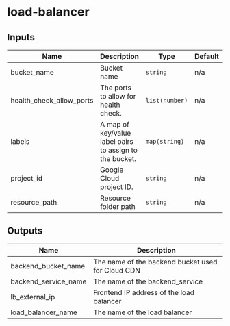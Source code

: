 # load-balancer

<!-- BEGINNING OF PRE-COMMIT-TERRAFORM DOCS HOOK -->
## Inputs

| Name | Description | Type | Default | Required |
|------|-------------|------|---------|:--------:|
| bucket\_name | Bucket name | `string` | n/a | yes |
| health\_check\_allow\_ports | The ports to allow for health check. | `list(number)` | n/a | yes |
| labels | A map of key/value label pairs to assign to the bucket. | `map(string)` | n/a | yes |
| project\_id | Google Cloud project ID. | `string` | n/a | yes |
| resource\_path | Resource folder path | `string` | n/a | yes |

## Outputs

| Name | Description |
|------|-------------|
| backend\_bucket\_name | The name of the backend bucket used for Cloud CDN |
| backend\_service\_name | The name of the backend\_service |
| lb\_external\_ip | Frontend IP address of the load balancer |
| load\_balancer\_name | The name of the load balancer |

<!-- END OF PRE-COMMIT-TERRAFORM DOCS HOOK -->
